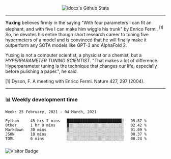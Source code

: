<div align="center">
    <img align="center" src="https://github-readme-stats.vercel.app/api?username=idocx&show_icons=true&hide_border=true" alt="idocx's Github Stats"></img>
</div>

---

**Yuxing** believes firmly in the saying "With four parameters I can fit an elephant, and with five I can make him wiggle his trunk" by Enrico Fermi. <sup>[1]</sup> So, he devotes his entire though short research career to tuning five hypermeters of a model and is convinced that he will finally make it outperform any SOTA models like GPT-3 and AlphaFold 2.

Yuxing is not a computer scientist, a physicist or a chemist, but a *HYPERPARAMETER TUNING SCIENTIST*. "That makes a lot of difference. Hyperparameter tuning is the technique that changes our life, especially before pulishing a paper.", he said.

[1] Dyson, F. A meeting with Enrico Fermi. Nature 427, 297 (2004).


---

### 📊 Weekly development time
<!--START_SECTION:waka-->
```text
Week: 25 February, 2021 - 04 March, 2021

Python     45 hrs 7 mins   ████████████████████████░   95.87 % 
Other      1 hr 8 mins     ▓░░░░░░░░░░░░░░░░░░░░░░░░   02.42 % 
Markdown   30 mins         ▒░░░░░░░░░░░░░░░░░░░░░░░░   01.09 % 
JSON       10 mins         ░░░░░░░░░░░░░░░░░░░░░░░░░   00.37 % 
TOML       6 mins          ░░░░░░░░░░░░░░░░░░░░░░░░░   00.24 % 
```
<!--END_SECTION:waka-->

### 

![Visitor Badge](https://visitor-badge.laobi.icu/badge?page_id=idocx.idocx)